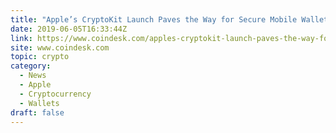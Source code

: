 ```yaml
---
title: "Apple’s CryptoKit Launch Paves the Way for Secure Mobile Wallets"
date: 2019-06-05T16:33:44Z
link: https://www.coindesk.com/apples-cryptokit-launch-paves-the-way-for-secure-mobile-wallets?utm_medium=RSS&utm_source=hune
site: www.coindesk.com
topic: crypto
category:
  - News
  - Apple
  - Cryptocurrency
  - Wallets
draft: false
---
```

